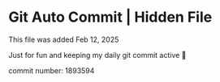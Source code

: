 # Git Auto Commit | Hidden File

This file was added Feb 12, 2025

Just for fun and keeping my daily git commit active 🤪

commit number: 1893594
